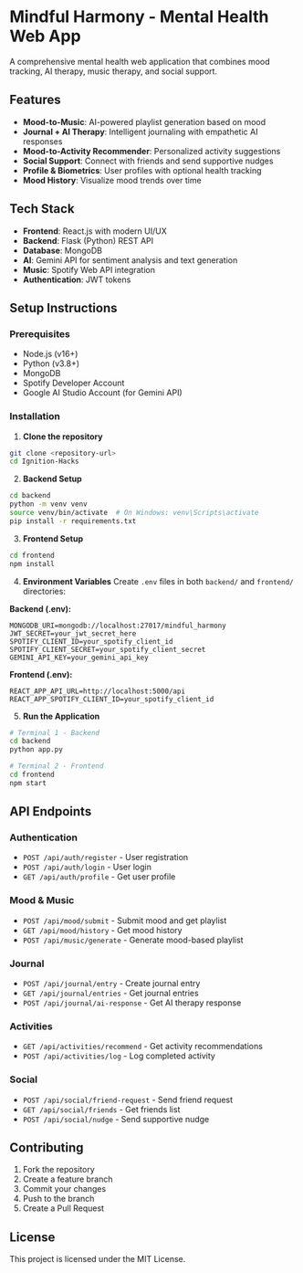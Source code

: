 # Mindful Harmony - Mental Health Web App

A comprehensive mental health web application that combines mood tracking, AI therapy, music therapy, and social support.

## Features

- **Mood-to-Music**: AI-powered playlist generation based on mood
- **Journal + AI Therapy**: Intelligent journaling with empathetic AI responses
- **Mood-to-Activity Recommender**: Personalized activity suggestions
- **Social Support**: Connect with friends and send supportive nudges
- **Profile & Biometrics**: User profiles with optional health tracking
- **Mood History**: Visualize mood trends over time

## Tech Stack

- **Frontend**: React.js with modern UI/UX
- **Backend**: Flask (Python) REST API
- **Database**: MongoDB
- **AI**: Gemini API for sentiment analysis and text generation
- **Music**: Spotify Web API integration
- **Authentication**: JWT tokens

## Setup Instructions

### Prerequisites
- Node.js (v16+)
- Python (v3.8+)
- MongoDB
- Spotify Developer Account
- Google AI Studio Account (for Gemini API)

### Installation

1. **Clone the repository**
```bash
git clone <repository-url>
cd Ignition-Hacks
```

2. **Backend Setup**
```bash
cd backend
python -m venv venv
source venv/bin/activate  # On Windows: venv\Scripts\activate
pip install -r requirements.txt
```

3. **Frontend Setup**
```bash
cd frontend
npm install
```

4. **Environment Variables**
Create `.env` files in both `backend/` and `frontend/` directories:

**Backend (.env):**
```
MONGODB_URI=mongodb://localhost:27017/mindful_harmony
JWT_SECRET=your_jwt_secret_here
SPOTIFY_CLIENT_ID=your_spotify_client_id
SPOTIFY_CLIENT_SECRET=your_spotify_client_secret
GEMINI_API_KEY=your_gemini_api_key
```

**Frontend (.env):**
```
REACT_APP_API_URL=http://localhost:5000/api
REACT_APP_SPOTIFY_CLIENT_ID=your_spotify_client_id
```

5. **Run the Application**
```bash
# Terminal 1 - Backend
cd backend
python app.py

# Terminal 2 - Frontend
cd frontend
npm start
```

## API Endpoints

### Authentication
- `POST /api/auth/register` - User registration
- `POST /api/auth/login` - User login
- `GET /api/auth/profile` - Get user profile

### Mood & Music
- `POST /api/mood/submit` - Submit mood and get playlist
- `GET /api/mood/history` - Get mood history
- `POST /api/music/generate` - Generate mood-based playlist

### Journal
- `POST /api/journal/entry` - Create journal entry
- `GET /api/journal/entries` - Get journal entries
- `POST /api/journal/ai-response` - Get AI therapy response

### Activities
- `GET /api/activities/recommend` - Get activity recommendations
- `POST /api/activities/log` - Log completed activity

### Social
- `POST /api/social/friend-request` - Send friend request
- `GET /api/social/friends` - Get friends list
- `POST /api/social/nudge` - Send supportive nudge

## Contributing

1. Fork the repository
2. Create a feature branch
3. Commit your changes
4. Push to the branch
5. Create a Pull Request

## License

This project is licensed under the MIT License.
